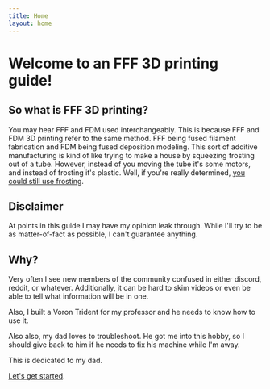 ```yaml
---
title: Home
layout: home
---
```

# Welcome to an FFF 3D printing guide!

## So what is FFF 3D printing?
You may hear FFF and FDM used interchangeably. This is because FFF and FDM 3D printing refer to the same method. FFF being fused filament fabrication and FDM being fused deposition modeling. This sort of additive manufacturing is kind of like trying to make a house by squeezing frosting out of a tube. However, instead of you moving the tube it's some motors, and instead of frosting it's plastic. Well, if you're really determined, [you could still use frosting](https://www.youtube.com/watch?v=Ui0dcF48U9k).

## Disclaimer
At points in this guide I may have my opinion leak through. While I'll try to be as matter-of-fact as possible, I can't guarantee anything.

## Why?
Very often I see new members of the community confused in either discord, reddit, or whatever. Additionally, it can be hard to skim videos or even be able to tell what information will be in one.

Also, I built a Voron Trident for my professor and he needs to know how to use it.

Also also, my dad loves to troubleshoot. He got me into this hobby, so I should give back to him if he needs to fix his machine while I'm away.  

This is dedicated to my dad.

[Let's get started](movement_intro.html).
